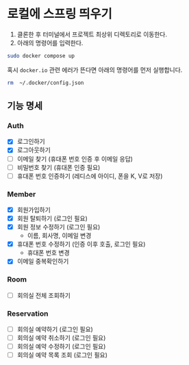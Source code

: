 # 로컬에 스프링 띄우기

1. 클론한 후 터미널에서 프로젝트 최상위 디렉토리로 이동한다.
2. 아래의 명령어를 입력한다.

```bash
sudo docker compose up
```

혹시 `docker.io` 관련 에러가 뜬다면 아래의 명령어를 먼저 실행합니다.

```bash
rm  ~/.docker/config.json
```

## 기능 명세

### Auth

- [x] 로그인하기
- [x] 로그아웃하기
- [ ] 이메일 찾기 (휴대폰 번호 인증 후 이메일 응답)
- [ ] 비밀번호 찾기 (휴대폰 인증 필요)
- [ ] 휴대폰 번호 인증하기 (레디스에 아이디, 폰을 K, V로 저장)

### Member

- [x] 회원가입하기
- [x] 회원 탈퇴하기 (로그인 필요)
- [x] 회원 정보 수정하기 (로그인 필요)
    - 이름, 회사명, 이메일 변경
- [x] 휴대폰 번호 수정하기 (인증 이후 호출, 로그인 필요)
    - 휴대폰 번호 변경
- [x] 이메일 중복확인하기

### Room

- [ ] 회의실 전체 조회하기

### Reservation

- [ ] 회의실 예약하기 (로그인 필요)
- [ ] 회의실 예약 취소하기 (로그인 필요)
- [ ] 회의실 예약 수정하기 (로그인 필요)
- [ ] 회의실 예약 목록 조회 (로그인 필요)
